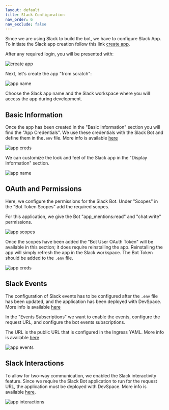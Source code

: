 ```yaml
---
layout: default
title: Slack Configuration
nav_order: 6
nav_exclude: false
---
```


Since we are using Slack to build the bot, we have to configure Slack App. To initiate the Slack app creation follow this link <a href="https://api.slack.com/apps?new_app=1" target="_blank">create app</a>.

After any required login, you will be presented with:

![create app](assets/img/slack_create_app.png)

Next, let's create the app "from scratch":

![app name](assets/img/slack_app_name.png)

Choose the Slack app name and the Slack workspace where you will access the app during development.

## Basic Information

Once the app has been created in the "Basic Information" section you will find the "App Credentials". We use these credentials with the Slack Bot and define them in the`.env` file. More info is available [here](start.md)

![app creds](assets/img/slack_app_credentials.jpg)

We can customize the look and feel of the Slack app in the "Display Information" section.

![app name](assets/img/slack_display.png)

## OAuth and Permissions

Here, we configure the permissions for the Slack Bot. Under "Scopes" in the "Bot Token Scopes" add the required scopes.

For this application, we give the Bot "app_mentions:read" and "chat:write" permissions.

![app scopes](assets/img/slack_scopes.png)

Once the scopes have been added the "Bot User OAuth Token" will be available in this section; it does require reinstalling the app. Reinstalling the app will simply refresh the app in the Slack workspace. The Bot Token should be added to the `.env` file.

![app creds](assets/img/slack_bot_token.jpg)

## Slack Events

The configuration of Slack events has to be configured after the `.env` file has been updated, and the application has been deployed with DevSpace. More info is available [here](app_dev.html)

In the "Events Subscriptions" we want to enable the events, configure the request URL, and configure the bot events subscriptions.

The URL is the public URL that is configured in the Ingress YAML. More info is available [here](start.html)

![app events](assets/img/slack_events.png)

## Slack Interactions

To allow for two-way communication, we enabled the Slack interactivity feature. Since we require the Slack Bot application to run for the request URL, the application must be deployed with DevSpace. More info is available [here](app_dev.html).

![app interactions](assets/img/slack_interactions.png)

